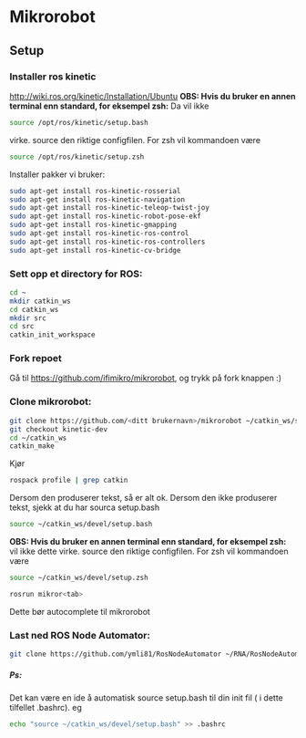 # Mikrorobot

## Setup

### Installer ros kinetic

http://wiki.ros.org/kinetic/Installation/Ubuntu
**OBS: Hvis du bruker en annen terminal enn standard, for eksempel zsh:**
Da vil ikke
```bash
source /opt/ros/kinetic/setup.bash
```
virke. source den riktige configfilen. For zsh vil kommandoen være
```bash
source /opt/ros/kinetic/setup.zsh
```

Installer pakker vi bruker:
```bash
sudo apt-get install ros-kinetic-rosserial
sudo apt-get install ros-kinetic-navigation
sudo apt-get install ros-kinetic-teleop-twist-joy
sudo apt-get install ros-kinetic-robot-pose-ekf
sudo apt-get install ros-kinetic-gmapping
sudo apt-get install ros-kinetic-ros-control
sudo apt-get install ros-kinetic-ros-controllers
sudo apt-get install ros-kinetic-cv-bridge
```

### Sett opp et directory for ROS:

```bash
cd ~
mkdir catkin_ws
cd catkin_ws
mkdir src
cd src
catkin_init_workspace

```

### Fork repoet
Gå til https://github.com/ifimikro/mikrorobot, og trykk på fork knappen :)

### Clone mikrorobot:
```bash
git clone https://github.com/<ditt brukernavn>/mikrorobot ~/catkin_ws/src/mikrorobot
git checkout kinetic-dev
cd ~/catkin_ws
catkin_make
```
Kjør 
```bash
rospack profile | grep catkin 
``` 
Dersom den produserer tekst, så er alt ok.
Dersom den ikke produserer tekst, sjekk at du har sourca setup.bash
``` bash
source ~/catkin_ws/devel/setup.bash
```
**OBS: Hvis du bruker en annen terminal enn standard, for eksempel zsh:**
vil ikke dette virke.
source den riktige configfilen. For zsh vil kommandoen være
```bash
source ~/catkin_ws/devel/setup.zsh
```

```bash
rosrun mikror<tab>
```
Dette bør autocomplete til mikrorobot

### Last ned ROS Node Automator:
```bash
git clone https://github.com/ymli81/RosNodeAutomator ~/RNA/RosNodeAutomator
```

##### Ps:
Det kan være en ide å automatisk source setup.bash til din init fil ( i dette tilfellet .bashrc). eg
```bash
echo "source ~/catkin_ws/devel/setup.bash" >> .bashrc
```
